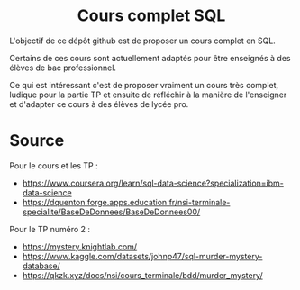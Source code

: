 # <center> Cours complet SQL </center>

L'objectif de ce dépôt github est de proposer un cours complet en SQL. 

Certains de ces cours sont actuellement adaptés pour être enseignés à des élèves de bac professionnel. 

Ce qui est intéressant c'est de proposer vraiment un cours très complet, ludique pour la partie TP et ensuite de réfléchir à la manière de l'enseigner et d'adapter ce cours à des élèves de lycée pro. 


# Source

Pour le cours et les TP :
- https://www.coursera.org/learn/sql-data-science?specialization=ibm-data-science
- https://dquenton.forge.apps.education.fr/nsi-terminale-specialite/BaseDeDonnees/BaseDeDonnees00/



Pour le TP numéro 2 : 
- https://mystery.knightlab.com/
- https://www.kaggle.com/datasets/johnp47/sql-murder-mystery-database/
- https://qkzk.xyz/docs/nsi/cours_terminale/bdd/murder_mystery/

